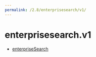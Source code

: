```yaml
---
permalink: /2.8/enterprisesearch/v1/
---
```


# enterprisesearch.v1



* [enterpriseSearch](enterpriseSearch.md)